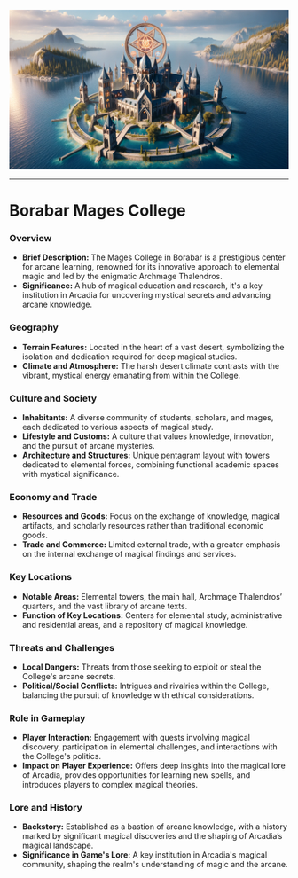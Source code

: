 ![1702814475259](image/overview/1702814475259.png)

---

# Borabar Mages College

### Overview

- **Brief Description:** The Mages College in Borabar is a prestigious center for arcane learning, renowned for its innovative approach to elemental magic and led by the enigmatic Archmage Thalendros.
- **Significance:** A hub of magical education and research, it's a key institution in Arcadia for uncovering mystical secrets and advancing arcane knowledge.

### Geography

- **Terrain Features:** Located in the heart of a vast desert, symbolizing the isolation and dedication required for deep magical studies.
- **Climate and Atmosphere:** The harsh desert climate contrasts with the vibrant, mystical energy emanating from within the College.

### Culture and Society

- **Inhabitants:** A diverse community of students, scholars, and mages, each dedicated to various aspects of magical study.
- **Lifestyle and Customs:** A culture that values knowledge, innovation, and the pursuit of arcane mysteries.
- **Architecture and Structures:** Unique pentagram layout with towers dedicated to elemental forces, combining functional academic spaces with mystical significance.

### Economy and Trade

- **Resources and Goods:** Focus on the exchange of knowledge, magical artifacts, and scholarly resources rather than traditional economic goods.
- **Trade and Commerce:** Limited external trade, with a greater emphasis on the internal exchange of magical findings and services.

### Key Locations

- **Notable Areas:** Elemental towers, the main hall, Archmage Thalendros’ quarters, and the vast library of arcane texts.
- **Function of Key Locations:** Centers for elemental study, administrative and residential areas, and a repository of magical knowledge.

### Threats and Challenges

- **Local Dangers:** Threats from those seeking to exploit or steal the College's arcane secrets.
- **Political/Social Conflicts:** Intrigues and rivalries within the College, balancing the pursuit of knowledge with ethical considerations.

### Role in Gameplay

- **Player Interaction:** Engagement with quests involving magical discovery, participation in elemental challenges, and interactions with the College's politics.
- **Impact on Player Experience:** Offers deep insights into the magical lore of Arcadia, provides opportunities for learning new spells, and introduces players to complex magical theories.

### Lore and History

- **Backstory:** Established as a bastion of arcane knowledge, with a history marked by significant magical discoveries and the shaping of Arcadia’s magical landscape.
- **Significance in Game's Lore:** A key institution in Arcadia's magical community, shaping the realm's understanding of magic and the arcane.
